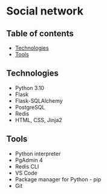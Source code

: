 # Social network

## Table of contents
* [Technologies](#technologies)
* [Tools](#tools)

<a name="technologies"></a>
## Technologies
* Python 3.10
* Flask
* Flask-SQLAlchemy
* PostgreSQL
* Redis
* HTML, CSS, Jinja2

<a name="tools"></a>
## Tools
* Python interpreter
* PgAdmin 4
* Redis CLI
* VS Code
* Package manager for Python - pip
* Git